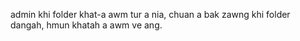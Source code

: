 admin khi folder khat-a awm tur a nia, chuan a bak zawng khi folder dangah, hmun khatah a awm ve ang.
